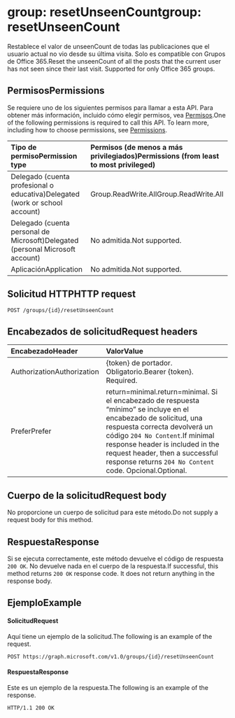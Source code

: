 # <a name="group-resetunseencount"></a><span data-ttu-id="b32dd-101">group: resetUnseenCount</span><span class="sxs-lookup"><span data-stu-id="b32dd-101">group: resetUnseenCount</span></span>
<span data-ttu-id="b32dd-p101">Restablece el valor de unseenCount de todas las publicaciones que el usuario actual no vio desde su última visita. Solo es compatible con Grupos de Office 365.</span><span class="sxs-lookup"><span data-stu-id="b32dd-p101">Reset the unseenCount of all the posts that the current user has not seen since their last visit. Supported for only Office 365 groups.</span></span>

## <a name="permissions"></a><span data-ttu-id="b32dd-104">Permisos</span><span class="sxs-lookup"><span data-stu-id="b32dd-104">Permissions</span></span>
<span data-ttu-id="b32dd-p102">Se requiere uno de los siguientes permisos para llamar a esta API. Para obtener más información, incluido cómo elegir permisos, vea [Permisos](../../../concepts/permissions_reference.md).</span><span class="sxs-lookup"><span data-stu-id="b32dd-p102">One of the following permissions is required to call this API. To learn more, including how to choose permissions, see [Permissions](../../../concepts/permissions_reference.md).</span></span>

|<span data-ttu-id="b32dd-107">Tipo de permiso</span><span class="sxs-lookup"><span data-stu-id="b32dd-107">Permission type</span></span>      | <span data-ttu-id="b32dd-108">Permisos (de menos a más privilegiados)</span><span class="sxs-lookup"><span data-stu-id="b32dd-108">Permissions (from least to most privileged)</span></span>              |
|:--------------------|:---------------------------------------------------------|
|<span data-ttu-id="b32dd-109">Delegado (cuenta profesional o educativa)</span><span class="sxs-lookup"><span data-stu-id="b32dd-109">Delegated (work or school account)</span></span> | <span data-ttu-id="b32dd-110">Group.ReadWrite.All</span><span class="sxs-lookup"><span data-stu-id="b32dd-110">Group.ReadWrite.All</span></span>    |
|<span data-ttu-id="b32dd-111">Delegado (cuenta personal de Microsoft)</span><span class="sxs-lookup"><span data-stu-id="b32dd-111">Delegated (personal Microsoft account)</span></span> | <span data-ttu-id="b32dd-112">No admitida.</span><span class="sxs-lookup"><span data-stu-id="b32dd-112">Not supported.</span></span>    |
|<span data-ttu-id="b32dd-113">Aplicación</span><span class="sxs-lookup"><span data-stu-id="b32dd-113">Application</span></span> | <span data-ttu-id="b32dd-114">No admitida.</span><span class="sxs-lookup"><span data-stu-id="b32dd-114">Not supported.</span></span> |

## <a name="http-request"></a><span data-ttu-id="b32dd-115">Solicitud HTTP</span><span class="sxs-lookup"><span data-stu-id="b32dd-115">HTTP request</span></span>
<!-- { "blockType": "ignored" } -->
```http
POST /groups/{id}/resetUnseenCount
```
## <a name="request-headers"></a><span data-ttu-id="b32dd-116">Encabezados de solicitud</span><span class="sxs-lookup"><span data-stu-id="b32dd-116">Request headers</span></span>
| <span data-ttu-id="b32dd-117">Encabezado</span><span class="sxs-lookup"><span data-stu-id="b32dd-117">Header</span></span>       | <span data-ttu-id="b32dd-118">Valor</span><span class="sxs-lookup"><span data-stu-id="b32dd-118">Value</span></span> |
|:---------------|:--------|
| <span data-ttu-id="b32dd-119">Authorization</span><span class="sxs-lookup"><span data-stu-id="b32dd-119">Authorization</span></span>  | <span data-ttu-id="b32dd-p103">{token} de portador. Obligatorio.</span><span class="sxs-lookup"><span data-stu-id="b32dd-p103">Bearer {token}. Required.</span></span>  |
| <span data-ttu-id="b32dd-122">Prefer</span><span class="sxs-lookup"><span data-stu-id="b32dd-122">Prefer</span></span> | <span data-ttu-id="b32dd-123">return=minimal.</span><span class="sxs-lookup"><span data-stu-id="b32dd-123">return=minimal.</span></span> <span data-ttu-id="b32dd-124">Si el encabezado de respuesta “mínimo” se incluye en el encabezado de solicitud, una respuesta correcta devolverá un código `204 No Content`.</span><span class="sxs-lookup"><span data-stu-id="b32dd-124">If minimal response header is included in the request header, then a successful response returns `204 No Content` code.</span></span> <span data-ttu-id="b32dd-125">Opcional.</span><span class="sxs-lookup"><span data-stu-id="b32dd-125">Optional.</span></span>  | 

## <a name="request-body"></a><span data-ttu-id="b32dd-126">Cuerpo de la solicitud</span><span class="sxs-lookup"><span data-stu-id="b32dd-126">Request body</span></span>
<span data-ttu-id="b32dd-127">No proporcione un cuerpo de solicitud para este método.</span><span class="sxs-lookup"><span data-stu-id="b32dd-127">Do not supply a request body for this method.</span></span>

## <a name="response"></a><span data-ttu-id="b32dd-128">Respuesta</span><span class="sxs-lookup"><span data-stu-id="b32dd-128">Response</span></span>
<span data-ttu-id="b32dd-p105">Si se ejecuta correctamente, este método devuelve el código de respuesta `200 OK`. No devuelve nada en el cuerpo de la respuesta.</span><span class="sxs-lookup"><span data-stu-id="b32dd-p105">If successful, this method returns `200 OK` response code. It does not return anything in the response body.</span></span>

## <a name="example"></a><span data-ttu-id="b32dd-131">Ejemplo</span><span class="sxs-lookup"><span data-stu-id="b32dd-131">Example</span></span>
#### <a name="request"></a><span data-ttu-id="b32dd-132">Solicitud</span><span class="sxs-lookup"><span data-stu-id="b32dd-132">Request</span></span>
<span data-ttu-id="b32dd-133">Aquí tiene un ejemplo de la solicitud.</span><span class="sxs-lookup"><span data-stu-id="b32dd-133">The following is an example of the request.</span></span>
<!-- {
  "blockType": "request",
  "name": "group_resetunseencount"
}-->
```http
POST https://graph.microsoft.com/v1.0/groups/{id}/resetUnseenCount
```

#### <a name="response"></a><span data-ttu-id="b32dd-134">Respuesta</span><span class="sxs-lookup"><span data-stu-id="b32dd-134">Response</span></span>
<span data-ttu-id="b32dd-135">Este es un ejemplo de la respuesta.</span><span class="sxs-lookup"><span data-stu-id="b32dd-135">The following is an example of the response.</span></span> 
<!-- {
  "blockType": "response",
  "truncated": true
} -->
```http
HTTP/1.1 200 OK
```

<!-- uuid: 8fcb5dbc-d5aa-4681-8e31-b001d5168d79
2015-10-25 14:57:30 UTC -->
<!-- {
  "type": "#page.annotation",
  "description": "group: resetUnseenCount",
  "keywords": "",
  "section": "documentation",
  "tocPath": ""
}-->
